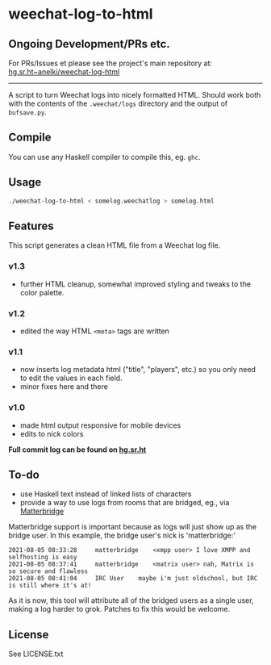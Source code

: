 # weechat-log-to-html

## Ongoing Development/PRs etc.

For PRs/Issues et please see the project's main repository at: [hg.sr.ht~anelki/weechat-log-html](https://hg.sr.ht/~anelki/weechat-log-html)

---

A script to turn Weechat logs into nicely formatted HTML. Should work both with the contents of the `.weechat/logs` directory and the output of `bufsave.py`.

## Compile

You can use any Haskell compiler to compile this, eg. `ghc`.

## Usage

```sh
./weechat-log-to-html < somelog.weechatlog > somelog.html
```

## Features

This script generates a clean HTML file from a Weechat log file.

### v1.3
* further HTML cleanup, somewhat improved styling and tweaks to the color palette.


### v1.2
* edited the way HTML `<meta>` tags are written


### v1.1
* now inserts log metadata html ("title", "players", etc.) so you only need to edit the values in each field.
* minor fixes here and there

### v1.0
* made html output responsive for mobile devices
* edits to nick colors

**Full commit log can be found on [hg.sr.ht](https://hg.sr.ht/~anelki/weechat-log-html)**

## To-do

* use Haskell text instead of linked lists of characters
* provide a way to use logs from rooms that are bridged, eg., via [Matterbridge](https://github.com/42wim/matterbridge)

Matterbridge support is important because as logs will just show up as the bridge user. In this example, the bridge user's nick is 'matterbridge:'

```
2021-08-05 08:33:28     matterbridge    <xmpp user> I love XMPP and selfhosting is easy
2021-08-05 08:37:41     matterbridge    <matrix user> nah, Matrix is so secure and flawless
2021-08-05 08:41:04     IRC User	maybe i'm just oldschool, but IRC is still where it's at!
```

As it is now, this tool will attribute all of the bridged users as a single user, making a log harder to grok. Patches to fix this would be welcome.

## License
See LICENSE.txt

